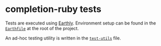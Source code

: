 # completion-ruby tests

Tests are executed using [Earthly]. Environment setup can be found in the
[`Earthfile`](../Earthfile) at the root of the project.

An ad-hoc testing utility is written in the [`test-utils`](./test-utils) file.

[Earthly]: https://earthly.dev

